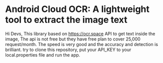 # Android Cloud OCR: A lightweight tool to extract the image text
Hi Devs,
This library based on https://ocr.space API to get text inside the image, 
The api is not free but they have free plan to cover 25,000 request/month. 
The speed is very good and the accuracy and detection is brilliant.
try to clone this repository, put your API_KEY to your local.properties file 
and run the app.

